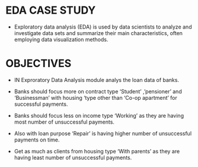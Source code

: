 # EDA CASE STUDY
- Exploratory data analysis (EDA) is used by data scientists to analyze and investigate data sets and summarize their main characteristics, often employing data 
  visualization methods.

# OBJECTIVES

- IN Exproratory Data Analysis module analys the loan data of banks.

- Banks should focus more on contract type ‘Student’ ,’pensioner’ and ‘Businessman’ with housing ‘type other than ‘Co-op apartment’ for successful payments.

- Banks should focus less on income type ‘Working’ as they are having most number of unsuccessful payments.

- Also with loan purpose ‘Repair’ is having higher number of unsuccessful payments on time.

- Get as much as clients from housing type ‘With parents’ as they are having least number of unsuccessful payments.
